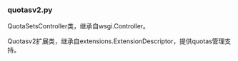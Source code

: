 ### quotasv2.py
QuotaSetsController类，继承自wsgi.Controller。

Quotasv2扩展类，继承自extensions.ExtensionDescriptor，提供quotas管理支持。
